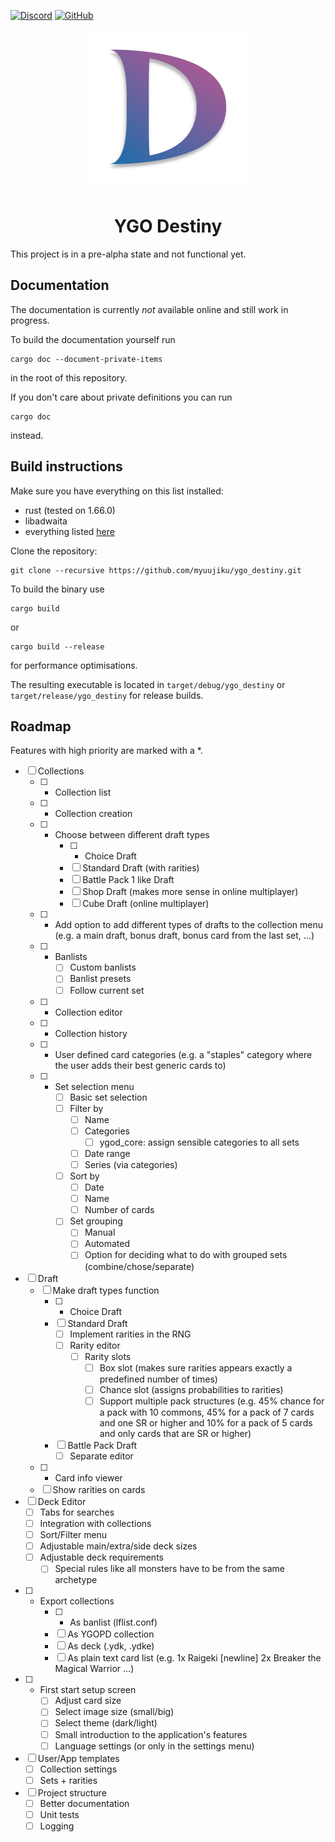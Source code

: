 [![Discord](https://img.shields.io/discord/1069639833816932413?color=%237289DA&label=Discord&logo=discord&logoColor=%23FFFFFF&style=flat-square)](https://discord.gg/UF2DmuPd3P)
[![GitHub](https://img.shields.io/github/license/myuujiku/ygo_destiny?logo=gnu&logoColor=%23FFFFFF&style=flat-square)](./COPYING)

<div align="center"><img src="resources/icons/hicolor/scalable/com.myujiku.ygo_destiny.svg"><h1>YGO Destiny</h1></div>


This project is in a pre-alpha state and not functional yet.

## Documentation
The documentation is currently *not* available online and still work in progress.

To build the documentation yourself run
```
cargo doc --document-private-items
```
in the root of this repository.

If you don't care about private definitions you can run
```
cargo doc
```
instead.

## Build instructions
Make sure you have everything on this list installed:
- rust (tested on 1.66.0)
- libadwaita
- everything listed [here](https://gtk-rs.org/gtk4-rs/git/book/installation.html)

Clone the repository:
```
git clone --recursive https://github.com/myuujiku/ygo_destiny.git
```

To build the binary use
```
cargo build
```
or
```
cargo build --release
```
for performance optimisations.

The resulting executable is located in `target/debug/ygo_destiny` or `target/release/ygo_destiny` for release builds.

## Roadmap

Features with high priority are marked with a *.

- [ ] Collections
    - [ ] * Collection list
    - [ ] * Collection creation
    - [ ] * Choose between different draft types
        - [ ] * Choice Draft
        - [ ] Standard Draft (with rarities)
        - [ ] Battle Pack 1 like Draft
        - [ ] Shop Draft (makes more sense in online multiplayer)
        - [ ] Cube Draft (online multiplayer)
    - [ ] * Add option to add different types of drafts to the collection menu (e.g. a main draft, bonus draft, bonus card from the last set, ...)
    - [ ] * Banlists
        - [ ] Custom banlists
        - [ ] Banlist presets
        - [ ] Follow current set
    - [ ] * Collection editor
    - [ ] * Collection history
    - [ ] * User defined card categories (e.g. a "staples" category where the user adds their best generic cards to)
    - [ ] * Set selection menu
        - [ ] Basic set selection
        - [ ] Filter by
            - [ ] Name
            - [ ] Categories
                - [ ] ygod_core: assign sensible categories to all sets
            - [ ] Date range
            - [ ] Series (via categories)
        - [ ] Sort by
            - [ ] Date
            - [ ] Name
            - [ ] Number of cards
        - [ ] Set grouping
            - [ ] Manual
            - [ ] Automated
            - [ ] Option for deciding what to do with grouped sets (combine/chose/separate)
- [ ] Draft
    - [ ] Make draft types function
        - [ ] * Choice Draft
        - [ ] Standard Draft
            - [ ] Implement rarities in the RNG
            - [ ] Rarity editor
                - [ ] Rarity slots
                    - [ ] Box slot (makes sure rarities appears exactly a predefined number of times)
                    - [ ] Chance slot (assigns probabilities to rarities)
                    - [ ] Support multiple pack structures (e.g. 45% chance for a pack with 10 commons, 45% for a pack of 7 cards and one SR or higher and 10% for a pack of 5 cards and only cards that are SR or higher)
        - [ ] Battle Pack Draft
            - [ ] Separate editor
    - [ ] * Card info viewer
    - [ ] Show rarities on cards
- [ ] Deck Editor
    - [ ] Tabs for searches
    - [ ] Integration with collections
    - [ ] Sort/Filter menu
    - [ ] Adjustable main/extra/side deck sizes
    - [ ] Adjustable deck requirements
        - [ ] Special rules like all monsters have to be from the same archetype
- [ ] * Export collections
    - [ ] * As banlist (lflist.conf)
    - [ ] As YGOPD collection
    - [ ] As deck (.ydk, .ydke)
    - [ ] As plain text card list (e.g. 1x Raigeki [newline] 2x Breaker the Magical Warrior ...)
- [ ] * First start setup screen
    - [ ] Adjust card size
    - [ ] Select image size (small/big)
    - [ ] Select theme (dark/light)
    - [ ] Small introduction to the application's features
    - [ ] Language settings (or only in the settings menu)
- [ ] User/App templates
    - [ ] Collection settings
    - [ ] Sets + rarities
- [ ] Project structure
    - [ ] Better documentation
    - [ ] Unit tests
    - [ ] Logging
